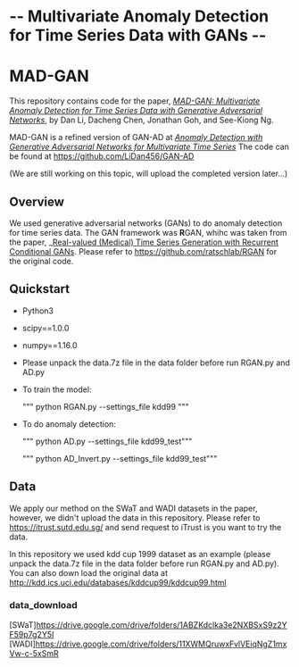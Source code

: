 # -- Multivariate Anomaly Detection for Time Series Data with GANs -- #

# MAD-GAN

This repository contains code for the paper, _[MAD-GAN: Multivariate Anomaly Detection for Time Series Data with Generative Adversarial Networks](https://arxiv.org/pdf/1901.04997.pdf)_, by Dan Li, Dacheng Chen, Jonathan Goh, and See-Kiong Ng.

MAD-GAN is a refined version of GAN-AD at _[Anomaly Detection with Generative Adversarial Networks for Multivariate Time Series](https://arxiv.org/pdf/1809.04758.pdf)_ The code can be found at https://github.com/LiDan456/GAN-AD

(We are still working on this topic, will upload the completed version later...)

## Overview

We used generative adversarial networks (GANs) to do anomaly detection for time series data.
The GAN framework was **R**GAN, whihc was taken from the paper, _[Real-valued (Medical) Time Series Generation with Recurrent Conditional GANs](https://arxiv.org/abs/1706.02633).
Please refer to https://github.com/ratschlab/RGAN for the original code.

## Quickstart

- Python3

-  scipy==1.0.0
-  numpy==1.16.0

- Please unpack the data.7z file in the data folder before run RGAN.py and AD.py

- To train the model:
  
  """ python RGAN.py --settings_file kdd99 """

- To do anomaly detection:

  """ python AD.py --settings_file kdd99_test"""
  
  """ python AD_Invert.py --settings_file kdd99_test"""

## Data

We apply our method on the SWaT and WADI datasets in the paper, however, we didn't upload the data in this repository. Please refer to https://itrust.sutd.edu.sg/ and send request to iTrust is you want to try the data.

In this repository we used kdd cup 1999 dataset as an example (please unpack the data.7z file in the data folder before run RGAN.py and AD.py). You can also down load the original data at http://kdd.ics.uci.edu/databases/kddcup99/kddcup99.html
### data_download
[SWaT]<https://drive.google.com/drive/folders/1ABZKdclka3e2NXBSxS9z2YF59p7g2Y5I>
[WADI]<https://drive.google.com/drive/folders/11XWMQruwxFvlVEiqNgZ1mxVw-c-5xSmR>

